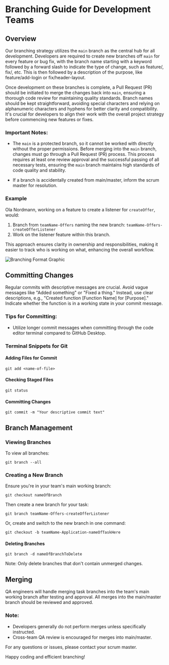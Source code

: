 # Branching Guide for Development Teams

## Overview

Our branching strategy utilizes the `main` branch as the central hub for all development. Developers are required to create new branches off `main` for every feature or bug fix, with the branch name starting with a keyword followed by a forward slash to indicate the type of change, such as feature/, fix/, etc. This is then followed by a description of the purpose, like feature/add-login or fix/header-layout. 

Once development on these branches is complete, a Pull Request (PR) should be initiated to merge the changes back into `main`, ensuring a thorough code review for maintaining quality standards. Branch names should be kept straightforward, avoiding special characters and relying on alphanumeric characters and hyphens for better clarity and compatibility. 
It's crucial for developers to align their work with the overall project strategy before commencing new features or fixes.

### Important Notes:

- The `main` is a protected branch, so it cannot be worked with directly without the proper permissions.
  Before merging into the `main` branch, changes must go through a Pull Request (PR) process. This process requires at least one review approval and the successful passing of all necessary tests, ensuring the `main` branch maintains high standards of code quality and stability.

- If a branch is accidentally created from main/master, inform the scrum master for resolution.

### Example

Ola Nordmann, working on a feature to create a listener for `createOffer`, would:

1. Branch from `teamName-Offers` naming the new branch:
   `teamName-Offers-createOfferListener`
2. Work on the listener feature within this branch.

This approach ensures clarity in ownership and responsibilities, making it easier to track who is working on what, enhancing the overall workflow.

![Branching Format Graphic](https://i.imgur.com/vdOzdpk.png)

## Committing Changes

Regular commits with descriptive messages are crucial. Avoid vague messages like "Added something" or "Fixed a thing." Instead, use clear descriptions, e.g., "Created function [Function Name] for [Purpose]." Indicate whether the function is in a working state in your commit message.

### Tips for Committing:

- Utilize longer commit messages when committing through the code editor terminal compared to GitHub Desktop.

### Terminal Snippets for Git

#### Adding Files for Commit

`git add <name-of-file>`

#### Checking Staged Files

`git status`

#### Committing Changes

`git commit -m "Your descriptive commit text"`

## Branch Management

### Viewing Branches

To view all branches:

`git branch --all`

### Creating a New Branch

Ensure you're in your team's main working branch:

`git checkout nameOfBranch`

Then create a new branch for your task:

`git branch teamName-Offers-createOfferListener`

Or, create and switch to the new branch in one command:

`git checkout -b teamName-Application-nameOfTaskHere`

#### Deleting Branches

`git branch -d nameOfBranchToDelete`

Note: Only delete branches that don't contain unmerged changes.

## Merging

QA engineers will handle merging task branches into the team's main working branch after testing and approval. All merges into the main/master branch should be reviewed and approved.

### Note:

- Developers generally do not perform merges unless specifically instructed.
- Cross-team QA review is encouraged for merges into main/master.

For any questions or issues, please contact your scrum master.

Happy coding and efficient branching!
